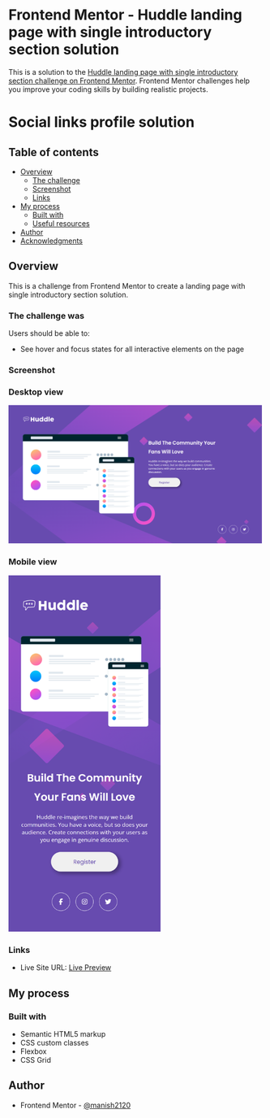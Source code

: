 # Frontend Mentor - Huddle landing page with single introductory section solution

This is a solution to the [Huddle landing page with single introductory section challenge on Frontend Mentor](https://www.frontendmentor.io/challenges/huddle-landing-page-with-a-single-introductory-section-B_2Wvxgi0). Frontend Mentor challenges help you improve your coding skills by building realistic projects. 

# Social links profile solution

## Table of contents

- [Overview](#overview)
  - [The challenge](#the-challenge)
  - [Screenshot](#screenshot)
  - [Links](#links)
- [My process](#my-process)
  - [Built with](#built-with)
  - [Useful resources](#useful-resources)
- [Author](#author)
- [Acknowledgments](#acknowledgments)

## Overview
This is a challenge from Frontend Mentor to create a landing page with single introductory section solution.

### The challenge was

Users should be able to:

- See hover and focus states for all interactive elements on the page

### Screenshot

### Desktop view

<img src="./screenshots/desktop-view.png" alt="Desktop view" width="500" height="auto">

### Mobile view

<img src="./screenshots/mobile-view.png" alt="Mobile view" width="300" height="auto">

### Links

- Live Site URL: [Live Preview](https://huddle-landing-page-mchv.vercel.app)

## My process

### Built with

- Semantic HTML5 markup
- CSS custom classes
- Flexbox
- CSS Grid

## Author

- Frontend Mentor - [@manish2120](https://www.frontendmentor.io/profile/manish2120)